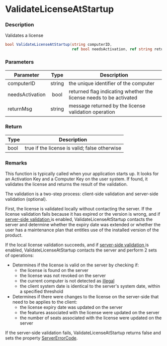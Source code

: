 # ValidateLicenseAtStartup

### Description

Validates a license

```csharp
bool ValidateLicenseAtStartup(string computerID, 
                              ref bool needsActivation, ref string returnMsg)
```

### Parameters

| Parameter       |  Type  | Description                                                        |
| --------------- | :----: | ------------------------------------------------------------------ |
| computerID      | string | the unique identifier of the computer                              |
| needsActivation |  bool  | returned flag indicating whether the license needs to be activated |
| returnMsg       | string | message returned by the license validation operation               |

### Return

| Type | Description                                   |
| ---- | --------------------------------------------- |
| bool | true if the license is valid; false otherwise |

### Remarks

This function is typically called when your application starts up. It looks for an Activation Key and a Computer Key on the user system. If found, it validates the license and returns the result of the validation.

The validation is a two-step process: client-side validation and server-side validation (optional).

First, the license is validated locally without contacting the server. If the license validation fails because it has expired or the version is wrong, and if [server-side validation ](https://support.soraco.co/hc/en-us/articles/360025213372-Server-side-license-validation)is enabled, ValidateLicenseAtStartup contacts the server and determine whether the expiry date was extended or whether the user has a maintenance plan that entitles use of the installed version of the product.

If the local license validation succeeds, and if [server-side validation ](https://support.soraco.co/hc/en-us/articles/360025213372-Server-side-license-validation)is enabled, ValidateLicenseAtStartup contacts the server and perform 2 sets of operations:

* Determines if the license is valid on the server by checking if:
  * the license is found on the server
  * the license was not revoked on the server
  * the current computer is not detected as [illegal](https://support.soraco.co/hc/en-us/articles/360042944151-Fraud-Detection-Illegal-Computers-and-Activation-Attempts)
  * the client system date is identical to the server's system date, within a specified threshold
* Determines if there were changes to the license on the server-side that need to be applies to the client:
  * the license expiry date was updated on the server
  * the features associated with the license were updated on the server
  * the number of seats associated with the license were updated on the server

If the server-side validation fails, ValidateLicenseAtStartup returns false and sets the property [ServerErrorCode](../../../qlmlicense/enums/eservererrorcode.md).
